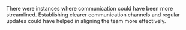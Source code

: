 There were instances where communication could have been more streamlined. Establishing clearer communication channels and regular updates could have helped in aligning the team more effectively. 
